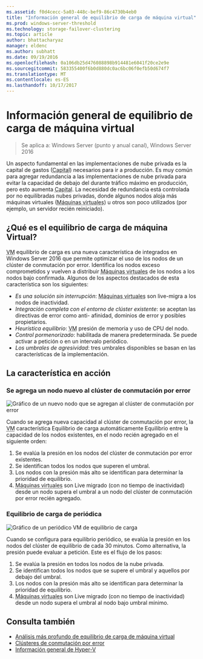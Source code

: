 ```yaml
---
ms.assetid: f0d4cecc-5a03-448c-bef9-86c4730b4eb0
title: "Información general de equilibrio de carga de máquina virtual"
ms.prod: windows-server-threshold
ms.technology: storage-failover-clustering
ms.topic: article
author: bhattacharyaz
manager: eldenc
ms.author: subhatt
ms.date: 09/19/2016
ms.openlocfilehash: 0a106db25d476088898b914481e6041f20ce2e9e
ms.sourcegitcommit: 583355400f6b0d880dc0ac6bc06f0efb50d674f7
ms.translationtype: MT
ms.contentlocale: es-ES
ms.lasthandoff: 10/17/2017
---
```

# <a name="virtual-machine-load-balancing-overview"></a>Información general de equilibrio de carga de máquina virtual

> Se aplica a: Windows Server (punto y anual canal), Windows Server 2016

Un aspecto fundamental en las implementaciones de nube privada es la capital de gastos (<abbr title="gastos de capital">Capital</abbr>) necesarios para ir a producción. Es muy común para agregar redundancia a las implementaciones de nube privada para evitar la capacidad de debajo del durante tráfico máximo en producción, pero esto aumenta <abbr title="gastos de capital">Capital</abbr>. La necesidad de redundancia está controlada por no equilibradas nubes privadas, donde algunos nodos aloja más máquinas virtuales (<abbr title="máquinas virtuales">Máquinas virtuales</abbr>) u otros son poco utilizados (por ejemplo, un servidor recién reiniciado).

## <a id="what-is-vm-load-balancing"></a>¿Qué es el equilibrio de carga de máquina Virtual?
<abbr title="Máquina virtual">VM</abbr> equilibrio de carga es una nueva característica de integrados en Windows Server 2016 que permite optimizar el uso de los nodos de un clúster de conmutación por error. Identifica los nodos exceso comprometidos y vuelven a distribuir <abbr title="máquinas virtuales">Máquinas virtuales</abbr> de los nodos a los nodos bajo confirmada. Algunos de los aspectos destacados de esta característica son los siguientes:

* *Es una solución sin interrupción*: <abbr title="máquinas virtuales">Máquinas virtuales</abbr> son live-migra a los nodos de inactividad.
* *Integración completa con el entorno de clúster existente*: se aceptan las directivas de error como anti- afinidad, dominios de error y posibles propietarios.
* *Heurística equilibrio*: <abbr title="Máquina Virtual">VM</abbr> presión de memoria y uso de CPU del nodo.
* *Control pormenorizado*: habilitada de manera predeterminada. Se puede activar a petición o en un intervalo periódico.
* *Los umbrales de agresividad*: tres umbrales disponibles se basan en las características de la implementación.

## <a id="feature-in-action"></a>La característica en acción
### <a id="new-node-added"></a>Se agrega un nodo nuevo al clúster de conmutación por error
![Gráfico de un nuevo nodo que se agregan al clúster de conmutación por error](media/vm-load-balancing/overview-VM-load-balancing-1.png)

Cuando se agrega nueva capacidad al clúster de conmutación por error, la <abbr title="máquina virtual">VM</abbr> característica Equilibrio de carga automáticamente Equilibrio entre la capacidad de los nodos existentes, en el nodo recién agregado en el siguiente orden:

1. Se evalúa la presión en los nodos del clúster de conmutación por error existentes.
2. Se identifican todos los nodos que superen el umbral.
3. Los nodos con la presión más alto se identifican para determinar la prioridad de equilibrio.
4. <abbr title="Máquinas virtuales">Máquinas virtuales</abbr> son Live migrado (con no tiempo de inactividad) desde un nodo supera el umbral a un nodo del clúster de conmutación por error recién agregado.

### <a id="recurring-load-balancing"></a>Equilibrio de carga de periódica
![Gráfico de un periódico VM de equilibrio de carga](media/vm-load-balancing/overview-VM-load-balancing-2.png)

Cuando se configura para equilibrio periódico, se evalúa la presión en los nodos del clúster de equilibrio de cada 30 minutos. Como alternativa, la presión puede evaluar a petición. Este es el flujo de los pasos:

1. Se evalúa la presión en todos los nodos de la nube privada.
2. Se identifican todos los nodos que se supere el umbral y aquellos por debajo del umbral.
3. Los nodos con la presión más alto se identifican para determinar la prioridad de equilibrio.
4. <abbr title="Máquinas virtuales">Máquinas virtuales</abbr> son Live migrado (con no tiempo de inactividad) desde un nodo supera el umbral al nodo bajo umbral mínimo.

## <a name="see-also"></a>Consulta también
* [Análisis más profundo de equilibrio de carga de máquina virtual](vm-load-balancing-deep-dive.md)
* [Clústeres de conmutación por error](failover-clustering-overview.md)
* [Información general de Hyper-V](../virtualization/hyper-v/Hyper-V-on-Windows-Server.md)
